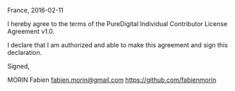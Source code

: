 France, 2016-02-11

I hereby agree to the terms of the PureDigital Individual Contributor License
Agreement v1.0.

I declare that I am authorized and able to make this agreement and sign this
declaration.

Signed,

MORIN Fabien fabien.morin@gmail.com https://github.com/fabienmorin
